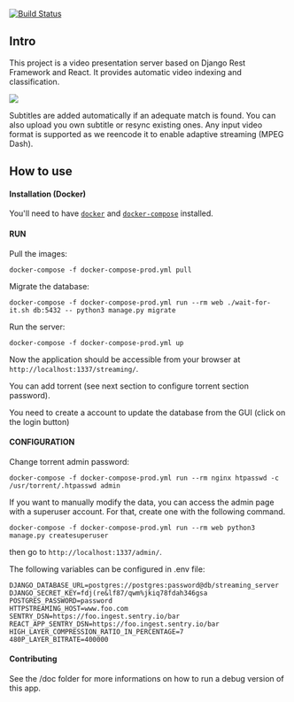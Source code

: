 [![Build Status](https://travis-ci.com/Web-Multi-Media/HttpStreamingServer.svg?branch=master)](https://travis-ci.com/Web-Multi-Media/HttpStreamingServer)

Intro
-------------------
This project is a video presentation server based on Django Rest Framework and React. It provides automatic video indexing and classification. 

![](doc/preview.jpeg )

Subtitles are added automatically if an adequate match is found. You can also upload you own subtitle or resync existing ones. Any input video format is supported as we reencode it to enable adaptive streaming (MPEG Dash).


How to use
-------------------

#### Installation (Docker)

You'll need to have [`docker`](https://docs.docker.com/install/) and [`docker-compose`](https://docs.docker.com/compose/install/) installed.

#### RUN

Pull the images:

    docker-compose -f docker-compose-prod.yml pull

Migrate the database:

    docker-compose -f docker-compose-prod.yml run --rm web ./wait-for-it.sh db:5432 -- python3 manage.py migrate

Run the server:

    docker-compose -f docker-compose-prod.yml up

Now the application should be accessible from your browser at `http://localhost:1337/streaming/`.

You can add torrent (see next section to configure torrent section password).

You need to create a account to update the database from the GUI (click on the login button)



#### CONFIGURATION

Change torrent admin password:

    docker-compose -f docker-compose-prod.yml run --rm nginx htpasswd -c /usr/torrent/.htpasswd admin

If you want to manually modify the data, you can access the admin page with a superuser account. For that, create one with the following command.

    docker-compose -f docker-compose-prod.yml run --rm web python3 manage.py createsuperuser

then go to `http://localhost:1337/admin/`.

The following variables can be configured in .env file:

    DJANGO_DATABASE_URL=postgres://postgres:password@db/streaming_server
    DJANGO_SECRET_KEY=fdj(re&lf87/qwm%jkiq78fdah346gsa
    POSTGRES_PASSWORD=password
    HTTPSTREAMING_HOST=www.foo.com
    SENTRY_DSN=https://foo.ingest.sentry.io/bar
    REACT_APP_SENTRY_DSN=https://foo.ingest.sentry.io/bar
    HIGH_LAYER_COMPRESSION_RATIO_IN_PERCENTAGE=7
    480P_LAYER_BITRATE=400000


#### Contributing

See the /doc folder for more informations on how to run a debug version of this app.


